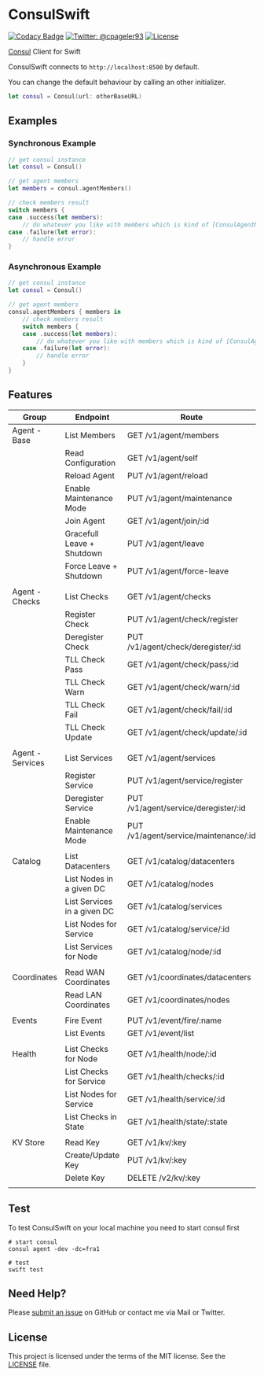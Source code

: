 # ConsulSwift

[![Codacy Badge](https://api.codacy.com/project/badge/Grade/0b6383a3ae304868a9bc2ba0d58a635e)](https://www.codacy.com/app/cpageler93/ConsulSwift?utm_source=github.com&utm_medium=referral&utm_content=cpageler93/ConsulSwift&utm_campaign=badger)
[![Twitter: @cpageler93](https://img.shields.io/badge/contact-@cpageler93-lightgrey.svg?style=flat)](https://twitter.com/cpageler93)
[![License](https://img.shields.io/badge/license-MIT-green.svg?style=flat)](https://github.com/cpageler93/ConsulSwift/blob/master/LICENSE)

[Consul](https://www.consul.io) Client for Swift

ConsulSwift connects to `http://localhost:8500` by default.

You can change the default behaviour by calling an other initializer.

```swift
let consul = Consul(url: otherBaseURL)
```

## Examples

### Synchronous Example

```swift
// get consul instance
let consul = Consul()

// get agent members
let members = consul.agentMembers()

// check members result
switch members {
case .success(let members):
    // do whatever you like with members which is kind of [ConsulAgentMember]
case .failure(let error):
    // handle error
}
```

### Asynchronous Example

```swift
// get consul instance
let consul = Consul()

// get agent members
consul.agentMembers { members in
    // check members result
    switch members {
    case .success(let members):
        // do whatever you like with members which is kind of [ConsulAgentMember]
    case .failure(let error):
        // handle error
    }
}
```

## Features

|  Group             |  Endpoint                       |  Route                                   | Implemented  |
|--------------------|---------------------------------|------------------------------------------|--------------|
|  Agent - Base      |  List Members                   |  GET /v1/agent/members                   | ✅           |
|                    |  Read Configuration             |  GET /v1/agent/self                      | ✅           |
|                    |  Reload Agent                   |  PUT /v1/agent/reload                    | ✅           |
|                    |  Enable Maintenance Mode        |  PUT /v1/agent/maintenance               | ✅           |
|                    |  Join Agent                     |  GET /v1/agent/join/:id                  | ✅           |
|                    |  Gracefull Leave + Shutdown     |  PUT /v1/agent/leave                     | ✅           |
|                    |  Force Leave + Shutdown         |  PUT /v1/agent/force-leave               | ✅           |
|                    |                                 |                                          |              |
|  Agent - Checks    |  List Checks                    |  GET /v1/agent/checks                    | ✅           |
|                    |  Register Check                 |  PUT /v1/agent/check/register            | ✅           |
|                    |  Deregister Check               |  PUT /v1/agent/check/deregister/:id      | ✅           |
|                    |  TLL Check Pass                 |  GET /v1/agent/check/pass/:id            | ✅           |
|                    |  TLL Check Warn                 |  GET /v1/agent/check/warn/:id            | ✅           |
|                    |  TLL Check Fail                 |  GET /v1/agent/check/fail/:id            | ✅           |
|                    |  TLL Check Update               |  GET /v1/agent/check/update/:id          | ✅           |
|                    |                                 |                                          |              |
|  Agent - Services  |  List Services                  |  GET /v1/agent/services                  | ✅           |
|                    |  Register Service               |  PUT /v1/agent/service/register          | ✅           |
|                    |  Deregister Service             |  PUT /v1/agent/service/deregister/:id    | ✅           |
|                    |  Enable Maintenance Mode        |  PUT /v1/agent/service/maintenance/:id   | ✅           |
|                    |                                 |                                          |              |
|  Catalog           |  List Datacenters               |  GET /v1/catalog/datacenters             | ❌           |
|                    |  List Nodes in a given DC       |  GET /v1/catalog/nodes                   | ❌           |
|                    |  List Services in a given DC    |  GET /v1/catalog/services                | ❌           |
|                    |  List Nodes for Service         |  GET /v1/catalog/service/:id             | ❌           |
|                    |  List Services for Node         |  GET /v1/catalog/node/:id                | ❌           |
|                    |                                 |                                          |              |
|  Coordinates       |  Read WAN Coordinates           |  GET /v1/coordinates/datacenters         | ❌           |
|                    |  Read LAN Coordinates           |  GET /v1/coordinates/nodes               | ❌           |
|                    |                                 |                                          |              |
|  Events            |  Fire Event                     |  PUT /v1/event/fire/:name                | ❌           |
|                    |  List Events                    |  GET /v1/event/list                      | ❌           |
|                    |                                 |                                          |              |
|  Health            |  List Checks for Node           |  GET /v1/health/node/:id                 | ❌           |
|                    |  List Checks for Service        |  GET /v1/health/checks/:id               | ❌           |
|                    |  List Nodes for Service         |  GET /v1/health/service/:id              | ❌           |
|                    |  List Checks in State           |  GET /v1/health/state/:state             | ❌           |
|                    |                                 |                                          |              |
|  KV Store          |  Read Key                       |  GET /v1/kv/:key                         | ❌           |
|                    |  Create/Update Key              |  PUT /v1/kv/:key                         | ❌           |
|                    |  Delete Key                     |  DELETE /v2/kv/:key                      | ❌           |
|                    |                                 |                                          |              |

## Test

To test ConsulSwift on your local machine you need to start consul first

    # start consul
    consul agent -dev -dc=fra1

    # test
    swift test


## Need Help?

Please [submit an issue](https://github.com/cpageler93/ConsulSwift/issues) on GitHub or contact me via Mail or Twitter.

## License

This project is licensed under the terms of the MIT license. See the [LICENSE](LICENSE) file.
